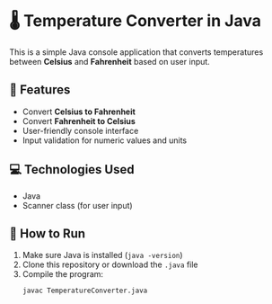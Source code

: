 # 🌡️ Temperature Converter in Java
This is a simple Java console application that converts temperatures between **Celsius** and **Fahrenheit** based on user input.

## 📌 Features
- Convert **Celsius to Fahrenheit**
- Convert **Fahrenheit to Celsius**
- User-friendly console interface
- Input validation for numeric values and units

## 💻 Technologies Used
- Java
- Scanner class (for user input)

## 🚀 How to Run
1. Make sure Java is installed (`java -version`)
2. Clone this repository or download the `.java` file
3. Compile the program:
   ```bash
   javac TemperatureConverter.java
